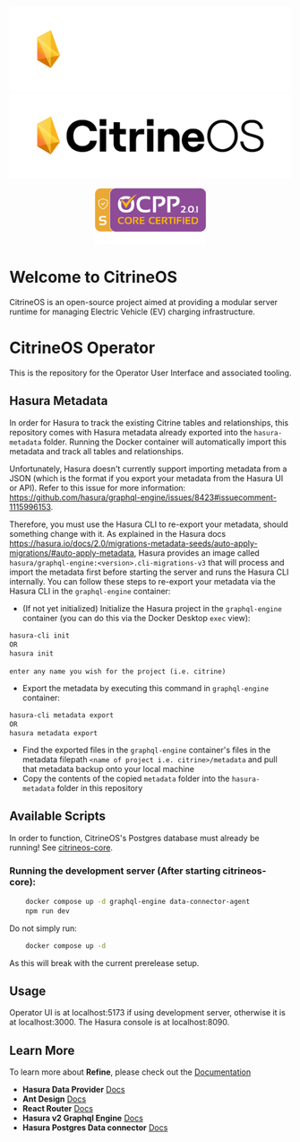 ![CitrineOS Logo](public/logo_white.png#gh-dark-mode-only)
![CitrineOS Logo](public/logo_black.png#gh-light-mode-only)
<div align="center">
<img src="public/OCPP_201_Logo_core_and_advanced_security.png" alt="CitrineOS Certification Logo" width="200" height="100" />
</div>

# Welcome to CitrineOS

CitrineOS is an open-source project aimed at providing a modular server runtime for managing Electric Vehicle (EV)
charging infrastructure.

# CitrineOS Operator

This is the repository for the Operator User Interface and associated tooling.

## Hasura Metadata

In order for Hasura to track the existing Citrine tables and relationships, this repository comes with Hasura metadata already exported into the `hasura-metadata` folder.
Running the Docker container will automatically import this metadata and track all tables and relationships.

Unfortunately, Hasura doesn't currently support importing metadata from a JSON (which is the format if you export your metadata from the Hasura UI or API).
Refer to this issue for more information: https://github.com/hasura/graphql-engine/issues/8423#issuecomment-1115996153.

Therefore, you must use the Hasura CLI to re-export your metadata, should something change with it. As explained in the Hasura docs https://hasura.io/docs/2.0/migrations-metadata-seeds/auto-apply-migrations/#auto-apply-metadata,
Hasura provides an image called `hasura/graphql-engine:<version>.cli-migrations-v3` that will process and import the metadata first before starting the server and
runs the Hasura CLI internally. You can follow these steps to re-export your metadata via the Hasura CLI in the `graphql-engine` container:

- (If not yet initialized) Initialize the Hasura project in the `graphql-engine` container (you can do this via the Docker Desktop `exec` view):

```
hasura-cli init
OR
hasura init

enter any name you wish for the project (i.e. citrine)
```

- Export the metadata by executing this command in `graphql-engine` container:

```
hasura-cli metadata export
OR
hasura metadata export
```

- Find the exported files in the `graphql-engine` container's files in the metadata filepath `<name of project i.e. citrine>/metadata` and pull that metadata backup onto your local machine
- Copy the contents of the copied `metadata` folder into the `hasura-metadata` folder in this repository

## Available Scripts

In order to function, CitrineOS's Postgres database must already be running! See [citrineos-core](https://github.com/citrineos/citrineos-core).

### Running the development server (After starting citrineos-core):

```bash
    docker compose up -d graphql-engine data-connector-agent
    npm run dev
```

Do not simply run:

```bash
    docker compose up -d
```

As this will break with the current prerelease setup.

## Usage

Operator UI is at localhost:5173 if using development server, otherwise it is at localhost:3000.
The Hasura console is at localhost:8090.

## Learn More

To learn more about **Refine**, please check out the [Documentation](https://refine.dev/docs)

- **Hasura Data Provider** [Docs](https://refine.dev/docs/core/providers/data-provider/#overview)
- **Ant Design** [Docs](https://refine.dev/docs/ui-frameworks/antd/tutorial/)
- **React Router** [Docs](https://refine.dev/docs/core/providers/router-provider/)
- **Hasura v2 Graphql Engine** [Docs](https://hasura.io/docs/2.0/index/)
- **Hasura Postgres Data connector** [Docs](https://hasura.io/docs/2.0/databases/postgres/index/)
